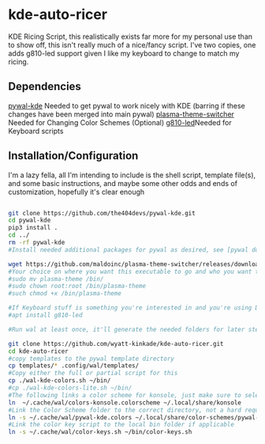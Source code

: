 # kde-auto-ricer
KDE Ricing Script, this realistically exists far more for my personal use than to show off, this isn't really much of a nice/fancy script. I've two copies, one adds g810-led support given I like my keyboard to change to match my ricing.

## Dependencies

[pywal-kde](https://github.com/the404devs/pywal-kde) Needed to get pywal to work nicely with KDE (barring if these changes have been merged into main pywal)
[plasma-theme-switcher](https://github.com/maldoinc/plasma-theme-switcher/releases/download/v0.1/plasma-theme) Needed for Changing Color Schemes
(Optional)
[g810-led](https://github.com/MatMoul/g810-led)Needed for Keyboard scripts

## Installation/Configuration

I'm a lazy fella, all I'm intending to include is the shell script, template file(s), and some basic instructions, and maybe some other odds and ends of customization, hopefully it's clear enough

```bash

git clone https://github.com/the404devs/pywal-kde.git
cd pywal-kde
pip3 install .
cd ../
rm -rf pywal-kde
#Install needed additional packages for pywal as desired, see [pywal documentation](https://github.com/dylanaraps/pywal/wiki/Installation#backends)

wget https://github.com/maldoinc/plasma-theme-switcher/releases/download/v0.1/plasma-theme
#Your choice on where you want this executable to go and who you want to access it, I'm just putting this where I put it
#sudo mv plasma-theme /bin/
#sudo chown root:root /bin/plasma-theme
#such chmod +x /bin/plasma-theme

#If Keyboard stuff is something you're interested in and you're using Debian/Ubuntu
#apt install g810-led

#Run wal at least once, it'll generate the needed folders for later steps

git clone https://github.com/wyatt-kinkade/kde-auto-ricer.git
cd kde-auto-ricer
#copy templates to the pywal template directory
cp templates/* .config/wal/templates/
#Copy either the full or partial script for this
cp ./wal-kde-colors.sh ~/bin/
#cp ./wal-kde-colors-lite.sh ~/bin/
#The following links a color scheme for konsole, just make sure to select the theme for konsole... Settings, Edit Current Profile, Appearance Tab, "Colorscheme generated by wal"
ln  ~/.cache/wal/colors-konsole.colorscheme ~/.local/share/konsole
#Link the Color Scheme folder to the correct directory, not a hard requirement, but imo it's good to be organized
ln -s ~/.cache/wal/pywal-kde.colors ~/.local/share/color-schemes/pywal-kde.colors
#Link the color key script to the local bin folder if applicable
ln -s ~/.cache/wal/color-keys.sh ~/bin/color-keys.sh
```

